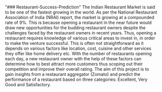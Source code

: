 "### Restaurant-Success-Prediction" 
The Indian Restaurant Market is said to be one of the fastest growing in the world. As per the National
Restaurant Association of India (NRAI) report, the market is growing at a compounded rate of 9%.
This is because opening a restaurant in the near future would draw new opportunities for the budding
restaurant owners despite the challenges faced by the restaurant owners in recent years. Thus,
opening a restaurant requires knowledge of various critical areas to invest in, in order to make the
venture successful. This is often not straightforward as it depends on various factors like location,
cost, cuisine and other services they offer like home delivery etc. With the number of restaurants
opening each day, a new restaurant owner with the help of these factors can determine how to best
attract more customers thus scoping out their competition and improve their overall rating. The aim
of this project is to gain insights from a restaurant aggregator (Zomato) and predict the performance
of a restaurant based on three categories: Excellent, Very Good and Satisfactory.
